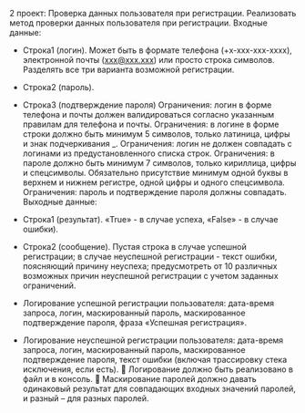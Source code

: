 2 проект: Проверка данных пользователя при регистрации.
Реализовать метод проверки данных пользователя при регистрации.
Входные данные:
- Строка1 (логин). Может быть в формате телефона (+x-xxx-xxx-xxxx),
электронной почты (xxx@xxx.xxx) или просто строка символов. Разделять
все три варианта возможной регистрации.
- Строка2 (пароль).
- Строка3 (подтверждение пароля)
Ограничения: логин в форме телефона и почты должен валидироваться
согласно указанным правилам для телефона и почты.
Ограничения: в логине в форме строки должно быть минимум 5 символов,
только латиница, цифры и знак подчеркивания _.
Ограничения: логин не должен совпадать с логинами из
предустановленного списка строк.
Ограничения: в пароле должно быть минимум 7 символов, только кириллица,
цифры и спецсимволы. Обязательно присутствие минимум одной буквы в
верхнем и нижнем регистре, одной цифры и одного спецсимвола.
Ограничения: пароль и подтверждение пароля должны совпадать.
Выходные данные:
- Строка1 (результат). «True» - в случае успеха, «False» - в случае ошибки).
- Строка2 (сообщение). Пустая строка в случае успешной регистрации; в
случае неуспешной регистрации - текст ошибки, поясняющий причину
неуспеха; предусмотреть от 10 различных возможных причин неуспешной
регистрации с учетом заданных ограничений.

- Логирование успешной регистрации пользователя: дата-время запроса,
логин, маскированный пароль, маскированное подтверждение пароля,
фраза «Успешная регистрация».
- Логирование неуспешной регистрации пользователя: дата-время запроса,
логин, маскированный пароль, маскированное подтверждение пароля,
текст ошибки (включая трассировку стека исключения, если есть).
 Логирование должно быть реализовано в файл и в консоль.
 Маскирование паролей должно давать одинаковый результат для
совпадающих входных значений паролей, и разный – для разных
паролей.
